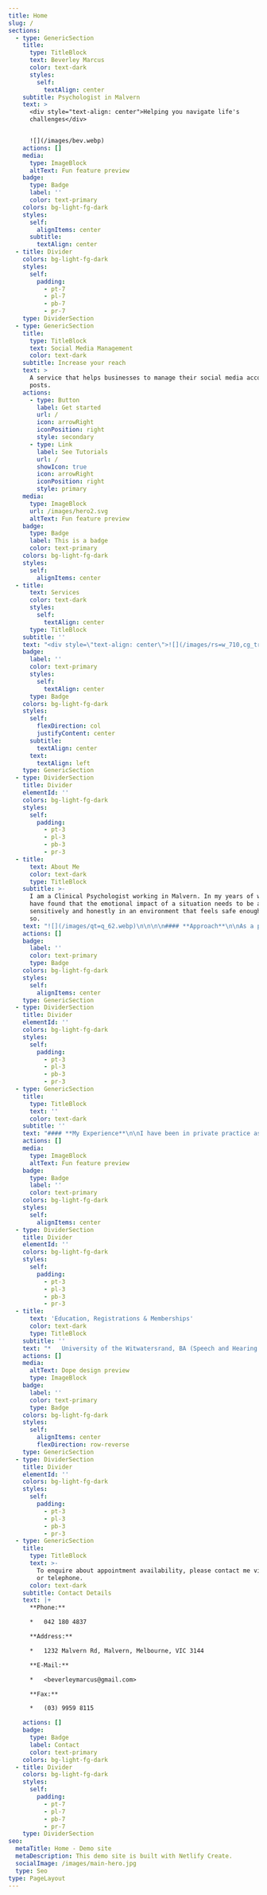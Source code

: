 ```yaml
---
title: Home
slug: /
sections:
  - type: GenericSection
    title:
      type: TitleBlock
      text: Beverley Marcus
      color: text-dark
      styles:
        self:
          textAlign: center
    subtitle: Psychologist in Malvern
    text: >
      <div style="text-align: center">Helping you navigate life's
      challenges</div>


      ![](/images/bev.webp)
    actions: []
    media:
      type: ImageBlock
      altText: Fun feature preview
    badge:
      type: Badge
      label: ''
      color: text-primary
    colors: bg-light-fg-dark
    styles:
      self:
        alignItems: center
      subtitle:
        textAlign: center
  - title: Divider
    colors: bg-light-fg-dark
    styles:
      self:
        padding:
          - pt-7
          - pl-7
          - pb-7
          - pr-7
    type: DividerSection
  - type: GenericSection
    title:
      type: TitleBlock
      text: Social Media Management
      color: text-dark
    subtitle: Increase your reach
    text: >
      A service that helps businesses to manage their social media accounts and
      posts.
    actions:
      - type: Button
        label: Get started
        url: /
        icon: arrowRight
        iconPosition: right
        style: secondary
      - type: Link
        label: See Tutorials
        url: /
        showIcon: true
        icon: arrowRight
        iconPosition: right
        style: primary
    media:
      type: ImageBlock
      url: /images/hero2.svg
      altText: Fun feature preview
    badge:
      type: Badge
      label: This is a badge
      color: text-primary
    colors: bg-light-fg-dark
    styles:
      self:
        alignItems: center
  - title:
      text: Services
      color: text-dark
      styles:
        self:
          textAlign: center
      type: TitleBlock
    subtitle: ''
    text: "<div style=\"text-align: center\">![](/images/rs=w_710,cg_true.webp)</div>\n\n***\n\n<div style=\"text-align: left\">**Individual Adult Therapy**</div>\n\n*   Anxiety\n\n*   Depression\n\n*   Grief and loss\n\n*   Relationship difficulties\n\n*   Life transitions\n\n*   Adjustment\n\n*   Stress\n\n*   Trauma\n\n*   Self-esteem\n\n*   Parent counselling\_\n\n\\*\\*Antenatal and postnatal counselling:\_\\*\\*With\_the Antenatal and Postnatal Psychology Network. I work with a variety of perinatal issues such as fertility struggles, pregnancy related issues, counselling for termination for medical reasons, recurrent miscarriage and loss during various stages of pregnancy, stillbirth, loss after birth, as well as birth trauma and pre and postnatal depression and anxiety and adjustment to parenting.\n\n\\*\\*Parent-infant psychotherapy:\_\\*\\*Focus on the relationship between parents and babies up to the age of 2 when various difficulties arise in order to promote the baby’s attachment, support the baby’s development and enhance the way the parent and their baby are relating to each other.\n\n**Under 5 therapy and play therapy for children**\_Working with parents and their children, understanding young children’s behaviour, communication and the dynamics of family relationships in order to facilitate change and promote the parent-child attachment and support healthy emotional development for children.\n"
    badge:
      label: ''
      color: text-primary
      styles:
        self:
          textAlign: center
      type: Badge
    colors: bg-light-fg-dark
    styles:
      self:
        flexDirection: col
        justifyContent: center
      subtitle:
        textAlign: center
      text:
        textAlign: left
    type: GenericSection
  - type: DividerSection
    title: Divider
    elementId: ''
    colors: bg-light-fg-dark
    styles:
      self:
        padding:
          - pt-3
          - pl-3
          - pb-3
          - pr-3
  - title:
      text: About Me
      color: text-dark
      type: TitleBlock
    subtitle: >-
      I am a Clinical Psychologist working in Malvern. In my years of work, I
      have found that the emotional impact of a situation needs to be addressed
      sensitively and honestly in an environment that feels safe enough to do
      so.
    text: "![](/images/qt=q_62.webp)\n\n\n\n#### **Approach**\n\nAs a psychologist, I understand that part of being human entails going through experiences that leave us feeling vulnerable and unsettled, often with a shattered sense of trust and hope in the world and others. Dealing with these feelings and anxiety on your own is no easy task, and although the decision to begin seeing a psychologist is not an easy one, entering a therapy relationship provides a safe space, where together a journey can be embarked upon as a way of finding meaning and bringing about change. Therapy also aims to understand and shift the unconscious repetitive choices, patterns and behaviours that result in unfavourable outcomes. I work primarily from a \_psychodynamic perspective, \_but the therapy process is always tailored to meet the individual’s needs.\n\nI facilitate the courageous \_process of bringing about change in order to \_create space for new and healthier experiences..\n\nIn essence, I understand therapy to be an investment in one’s self and one’s future\_\n\n*\"Feeling real is more than existing; it is finding a way to exist as oneself...and to have a self into which to retreat for relaxation.\"  Donald Woods Winnicott*\n"
    actions: []
    badge:
      label: ''
      color: text-primary
      type: Badge
    colors: bg-light-fg-dark
    styles:
      self:
        alignItems: center
    type: GenericSection
  - type: DividerSection
    title: Divider
    elementId: ''
    colors: bg-light-fg-dark
    styles:
      self:
        padding:
          - pt-3
          - pl-3
          - pb-3
          - pr-3
  - type: GenericSection
    title:
      type: TitleBlock
      text: ''
      color: text-dark
    subtitle: ''
    text: "#### **My Experience**\n\nI have been in private practice as a clinical psychologist for over 14 years, currently seeing clients in Malvern .\_\n\nPrior to qualifying as a Clinical Psychologist, I obtained qualifications in Speech and Hearing Therapy and Social Work. \_I have a special Interest in perinatal work .\_\n\nIn terms of individual adult therapy, \_I deal with a range of issues such as stress, depression, anxiety, adjustment, life transitions, grief and loss as well as relationship difficulties. I also work with difficulties that stem from childhood with a focus on making links to bring about change in order to participate in life in a fuller, more authentic way.\_\n\nI \_offer parent-infant psychotherapy, play therapy for children and under 5 therapy, aiming to understand conscious and unconscious communications and behaviours with presentations such as separation anxiety, sadness, angry behaviour etc in order to facilitate change, support the child's development and promote the parent-child bond.\_\n\nI provide perinatal counselling, which includes fertility difficulties, pregnancy related issues, preparation for childbirth, processing difficult or traumatic experiences related to childbirth. I also help women and couples who are faced with fetal anomalies during pregnancy or diagnoses of genetic conditions in early childhood. I provide counselling for the devastating experience of miscarriage and loss and I also offer counselling for postnatal challenges including the transition into parenthood. I draw on parent-infant psychotherapy to assist parents who are experiencing various difficulties in relation to their babies, aiming to promote the parent-child attachment and support the baby's development.\_\n\nI am part of the antenatal & postnatal psychology network. For more information please follow this link:\_<https://www.antenatalandpostnatalpsychology.com.au/beverley-marcus.html>\n\nBased on clinical experience, I \_have written a psychologically focused children's book titled “The Storm Inside Katie” that highlights the idea of helping children manage difficult feelings through characters that are easy to relate to for both parents and children.\n"
    actions: []
    media:
      type: ImageBlock
      altText: Fun feature preview
    badge:
      type: Badge
      label: ''
      color: text-primary
    colors: bg-light-fg-dark
    styles:
      self:
        alignItems: center
  - type: DividerSection
    title: Divider
    elementId: ''
    colors: bg-light-fg-dark
    styles:
      self:
        padding:
          - pt-3
          - pl-3
          - pb-3
          - pr-3
  - title:
      text: 'Education, Registrations & Memberships'
      color: text-dark
      type: TitleBlock
    subtitle: ''
    text: "*   University of the Witwatersrand, BA (Speech and Hearing Therapy)\n\n*   University of \_South Africa (Social Work NDP)\n\n*   University of \_South Africa BA Hons \_(Psychology)\n\n*   University of the Witwatersrand MA (Clinical Psychology)\n\n*   Registered with AHPRA\_\n\n*   Member Australian Psychological Association (MAPS)\n\n*   Registered with the Perinatal Loss Centre\n\n*   Member of the Australian Association for Infant Mental Health (AAIMH)\n\n"
    actions: []
    media:
      altText: Dope design preview
      type: ImageBlock
    badge:
      label: ''
      color: text-primary
      type: Badge
    colors: bg-light-fg-dark
    styles:
      self:
        alignItems: center
        flexDirection: row-reverse
    type: GenericSection
  - type: DividerSection
    title: Divider
    elementId: ''
    colors: bg-light-fg-dark
    styles:
      self:
        padding:
          - pt-3
          - pl-3
          - pb-3
          - pr-3
  - type: GenericSection
    title:
      type: TitleBlock
      text: >-
        To enquire about appointment availability, please contact me via email
        or telephone.
      color: text-dark
    subtitle: Contact Details
    text: |+
      **Phone:**

      *   042 180 4837

      **Address:**

      *   1232 Malvern Rd, Malvern, Melbourne, VIC 3144

      **E-Mail:**

      *   <beverleymarcus@gmail.com>

      **Fax:**

      *   (03) 9959 8115

    actions: []
    badge:
      type: Badge
      label: Contact
      color: text-primary
    colors: bg-light-fg-dark
  - title: Divider
    colors: bg-light-fg-dark
    styles:
      self:
        padding:
          - pt-7
          - pl-7
          - pb-7
          - pr-7
    type: DividerSection
seo:
  metaTitle: Home - Demo site
  metaDescription: This demo site is built with Netlify Create.
  socialImage: /images/main-hero.jpg
  type: Seo
type: PageLayout
---
```


